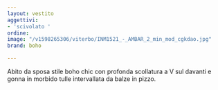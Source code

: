 ```yaml
---
layout: vestito
aggettivi:
- 'scivolato '
ordine: 
image: "/v1598265306/viterbo/INM1521_-_AMBAR_2_min_mod_cgkdao.jpg"
brand: boho

---
```

Abito da sposa  stile boho chic con profonda scollatura a V sul davanti e gonna in morbido tulle intervallata da balze in pizzo.